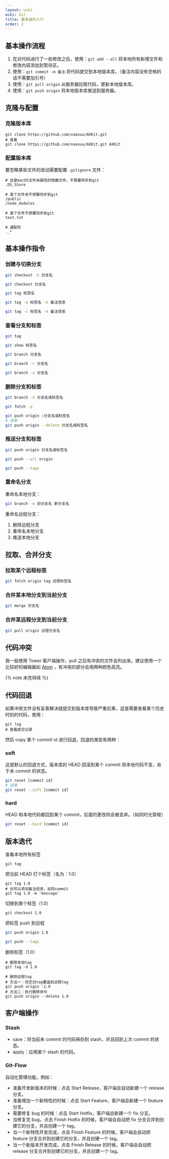 ```yaml
---
layout: wiki
wiki: Git
title: 基本操作入门
order: 2
---
```


## 基本操作流程

1. 在对代码进行了一些修改之后，使用：`git add --all` 将本地所有新增文件和修改内容添加到暂存区。
2. 使用：`git commit -m 备注` 将代码提交到本地版本库。（备注内容没有空格的话不需要加引号）
3. 使用：`git pull origin` 从服务器拉取代码，更新本地版本库。
4. 使用：`git push origin` 将本地版本库推送到服务器。


<!-- more -->


## 克隆与配置

### 克隆版本库

```
git clone https://github.com/xaoxuu/AXKit.git
# 或者
git clone https://github.com/xaoxuu/AXKit.git AXKit
```

### 配置版本库

要忽略某些文件的改动需要配置 `.gitignore` 文件：

```
# 这是macOS文件夹属性的隐藏文件，不需要同步到git
.DS_Store

# 某个文件夹不想要同步到git
/public
/node_modules

# 某个文件不想要同步到git
test.txt

# 通配符
._*
```


## 基本操作指令

### 创建与切换分支

```sh 创建并切换 branch
git checkout -b 分支名
```

```sh 仅仅切换 branch
git checkout 分支名
```

```sh 创建 tag
git tag 标签名
```

```sh 创建 tag 并备注
git tag -a 标签名 -m 备注信息
```

```sh 创建 PGP tag 并备注
git tag -s 标签名 -m 备注信息
```


### 查看分支和标签


```sh 查看本地 tag
git tag
```

```sh 查看某个本地 tag 详情
git show 标签名
```

```sh 查看本地 branch list
git branch 分支名
```

```sh 查看远程 branch list
git branch -r 分支名
```

```sh 查看所有 branch list
git branch -a 分支名
```


### 删除分支和标签

```sh 删除本地 branch / tag
git branch -d 分支名或标签名
```

```sh 删除所有未推送的本地 branch
git fetch -p
```

```sh 仅仅删除某个远程 branch / tag
git push origin :分支名或标签名
# 或者
git push origin --delete 分支名或标签名
```

### 推送分支和标签

```sh 推送某个 branch / tag
git push origin 分支名或标签名
```

```sh 推送所有 branch
git push --all origin
```

```sh 推送所有 tag
git push --tags
```



### 重命名分支

重命名本地分支：

```sh
git branch -m 旧分支名 新分支名
```

重命名远程分支：

1. 删除远程分支
2. 重命名本地分支
3. 推送本地分支




## 拉取、合并分支

### 拉取某个远程标签

```sh
git fetch origin tag 远程标签名
```

### 合并某本地分支到当前分支

```sh
git merge 分支名
```

### 合并某远程分支到当前分支

```sh
git pull origin 远程分支名
```

## 代码冲突

我一般使用 Tower 客户端操作，pull 之后有冲突的文件会列出来。建议使用一个比较好的编辑器如 [Atom](https://atom.io) ，有冲突的部分会用两种颜色高亮。

{% note 未完待续 %}


## 代码回退

如果冲突文件没有妥善解决就提交到版本库导致严重后果，这是需要查看某个历史时刻的代码，使用：

```
git log
# 查看提交记录
```

然后 copy 某个 commit id 进行回退，回退的类型有两种：

### soft

这是默认的回退方式，版本库的 HEAD 回滚到某个 commit 但本地代码不变，处于未 commit 的状态。

```sh
git reset [commit id]
# 或者
git reset --soft [commit id]
```

### hard

HEAD 和本地代码都回到某个 commit，后面的更改将会被丢弃。（如同时光穿梭）

```sh
git reset --hard [commit id]
```


## 版本迭代

查看本地所有标签

```
git tag
```

把当前 HEAD 打个标签（名为：1.0）

```
git tag 1.0
# 也可以添加备注信息，如同commit
git tag 1.0 -m 'message'
```

切换到某个标签（1.0）

```
git checkout 1.0
```

把标签 push 到远程

```Bash push指定的tag
git push origin 1.0
```
```Bash push所有未push的tag
git push --tags
```

删除标签（1.0）

```
# 删除本地tag
git tag -d 1.0

# 删除远程tag
# 方法一：将空白tag覆盖到远程tag
git push origin :1.0
# 方法二：执行删除命令
git push origin --delete 1.0
```


## 客户端操作

### Stash

- save：将当前未 commit 的代码保存到 stash，并且回到上次 commit 的状态。
- apply：应用某个 stash 的代码。

### Git-Flow

自动化管理功能，例如：

- 准备开发新版本的时候：点击 Start Release，客户端会自动新建一个 release 分支。
- 准备增加一个新特性的时候：点击 Start Feature，客户端会新建一个 feature 分支。
- 需要修复 bug 的时候：点击 Start Hotfix，客户端会新建一个 fix 分支。
- 当修复完 bug，点击 Finish Hotfix 的时候，客户端会自动把 fix 分支合并到创建它的分支，并且创建一个 tag。
- 当一个新特性开发完成，点击 Finish Feature 的时候，客户端会自动把 feature 分支合并到创建它的分支，并且创建一个 tag。
- 当一个新版本开发完成，点击 Finish Release 的时候，客户端会自动把 release 分支合并到创建它的分支，并且创建一个 tag。
